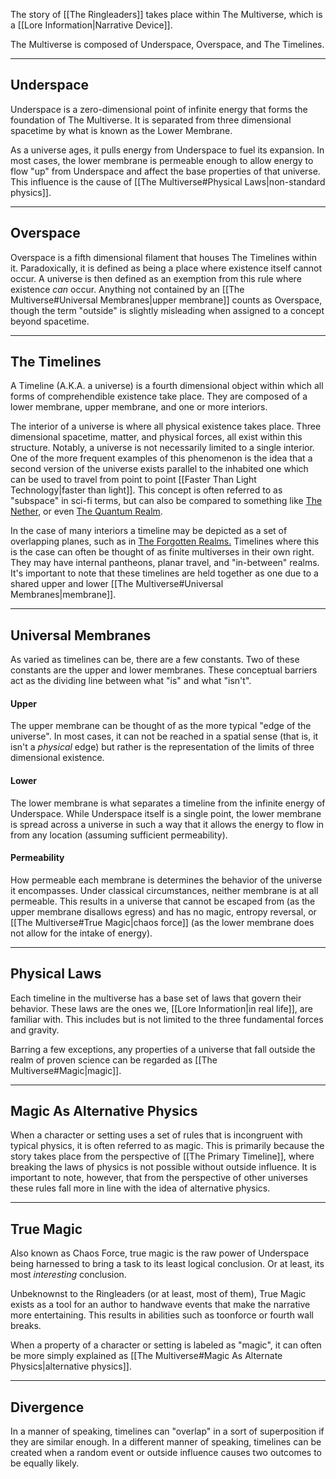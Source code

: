 The story of [[The Ringleaders]] takes place within The Multiverse, which is a [[Lore Information|Narrative Device]].

The Multiverse is composed of Underspace, Overspace, and The Timelines.

---
## Underspace

Underspace is a zero-dimensional point of infinite energy that forms the foundation of The Multiverse. It is separated from three dimensional spacetime by what is known as the Lower Membrane.

As a universe ages, it pulls energy from Underspace to fuel its expansion. In most cases, the lower membrane is permeable enough to allow energy to flow "up" from Underspace and affect the base properties of that universe. This influence is the cause of [[The Multiverse#Physical Laws|non-standard physics]].

---
## Overspace

Overspace is a fifth dimensional filament that houses The Timelines within it. Paradoxically, it is defined as being a place where existence itself cannot occur. A universe is then defined as an exemption from this rule where existence *can* occur. Anything not contained by an [[The Multiverse#Universal Membranes|upper membrane]] counts as Overspace, though the term "outside" is slightly misleading when assigned to a concept beyond spacetime.

---
## The Timelines

A Timeline (A.K.A. a universe) is a fourth dimensional object within which all forms of comprehendible existence take place. They are composed of a lower membrane, upper membrane, and one or more interiors.

The interior of a universe is where all physical existence takes place. Three dimensional spacetime, matter, and physical forces, all exist within this structure. Notably, a universe is not necessarily limited to a single interior. One of the more frequent examples of this phenomenon is the idea that a second version of the universe exists parallel to the inhabited one which can be used to travel from point to point [[Faster Than Light Technology|faster than light]]. This concept is often referred to as "subspace" in sci-fi terms, but can also be compared to something like [The Nether](https://minecraft.wiki/w/The_Nether), or even [The Quantum Realm](https://marvelcinematicuniverse.fandom.com/wiki/Quantum_Realm).

In the case of many interiors a timeline may be depicted as a set of overlapping planes, such as in [The Forgotten Realms.](https://forgottenrealms.fandom.com/wiki/Prime_Material_plane?file=Ethereal-map-2e.jpg) Timelines where this is the case can often be thought of as finite multiverses in their own right. They may have internal pantheons, planar travel, and "in-between" realms. It's important to note that these timelines are held together as one due to a shared upper and lower [[The Multiverse#Universal Membranes|membrane]].

---
## Universal Membranes

As varied as timelines can be, there are a few constants. Two of these constants are the upper and lower membranes. These conceptual barriers act as the dividing line between what "is" and what "isn't".
#### Upper
The upper membrane can be thought of as the more typical "edge of the universe". In most cases, it can not be reached in a spatial sense (that is, it isn't a *physical* edge) but rather is the representation of the limits of three dimensional existence.
#### Lower
The lower membrane is what separates a timeline from the infinite energy of Underspace. While Underspace itself is a single point, the lower membrane is spread across a universe in such a way that it allows the energy to flow in from any location (assuming sufficient permeability).
#### Permeability
How permeable each membrane is determines the behavior of the universe it encompasses. Under classical circumstances, neither membrane is at all permeable. This results in a universe that cannot be escaped from (as the upper membrane disallows egress) and has no magic, entropy reversal, or [[The Multiverse#True Magic|chaos force]] (as the lower membrane does not allow for the intake of energy).

---
## Physical Laws

Each timeline in the multiverse has a base set of laws that govern their behavior. These laws are the ones we, [[Lore Information|in real life]], are familiar with. This includes but is not limited to the three fundamental forces and gravity.

Barring a few exceptions, any properties of a universe that fall outside the realm of proven science can be regarded as [[The Multiverse#Magic|magic]].

---
## Magic As Alternative Physics

When a character or setting uses a set of rules that is incongruent with typical physics, it is often referred to as magic. This is primarily because the story takes place from the perspective of [[The Primary Timeline]], where breaking the laws of physics is not possible without outside influence. It is important to note, however, that from the perspective of other universes these rules fall more in line with the idea of alternative physics.

---
## True Magic

Also known as Chaos Force, true magic is the raw power of Underspace being harnessed to bring a task to its least logical conclusion. Or at least, its most *interesting* conclusion.

Unbeknownst to the Ringleaders (or at least, most of them), True Magic exists as a tool for an author to handwave events that make the narrative more entertaining. This results in abilities such as toonforce or fourth wall breaks.

When a property of a character or setting is labeled as "magic", it can often be more simply explained as [[The Multiverse#Magic As Alternate Physics|alternative physics]].

---
## Divergence

In a manner of speaking, timelines can "overlap" in a sort of superposition if they are similar enough. In a different manner of speaking, timelines can be created when a random event or outside influence causes two outcomes to be equally likely.